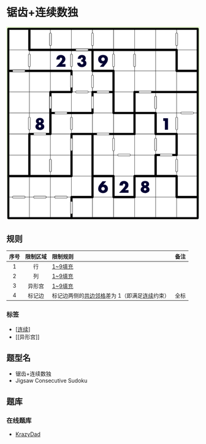 # 锯齿+连续数独

![题](../../../images/sudoku/锯齿+连续数独.png)

## 规则

| 序号  | 限制区域 | 限制规则                        | 备注  |
|:---:|:----:|:----------------------------|:---:|
|  1  |  行   | [1~9填充]                     |     |
|  2  |  列   | [1~9填充]                     |     |
|  3  | 异形宫  | [1~9填充]                     |     |
|  4  | 标记边  | 标记边两侧的[共边邻格]差为 1（即满足[连续]约束） | 全标  |

### 标签

- [[连续]]
- [[异形宫]]

## 题型名

- 锯齿+连续数独
- Jigsaw Consecutive Sudoku

## 题库

### 在线题库

- [KrazyDad](https://krazydad.com/play/jigcon/)

[1~9填充]: ../../../rules.md#1to9填充

[共边邻格]: ../../../../../../rules.md#共边邻格

[连续]: ../../../../../../rules.md#连续
